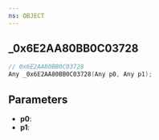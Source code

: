 ```yaml
---
ns: OBJECT
---
```

## _0x6E2AA80BB0C03728

```c
// 0x6E2AA80BB0C03728
Any _0x6E2AA80BB0C03728(Any p0, Any p1);
```

## Parameters
* **p0**:
* **p1**:
